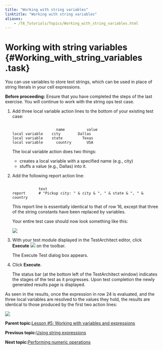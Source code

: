 ```yaml
--- 
title: "Working with string variables"
linktitle: "Working with string variables"
aliases: 
    - /TA_Tutorials/Topics/Working_with_string_variables.html
---
```

# Working with string variables {#Working_with_string_variables .task}

You can use variables to store text strings, which can be used in place of string literals in your cell expressions.

**Before proceeding:** Ensure that you have completed the steps of the last exercise. You will continue to work with the string ops test case.

1.  Add three local variable action lines to the bottom of your existing test case:

    ```
    
                        name          value
    local variable	  city	      Dallas                    
    local variable	  state         Texas                    
    local variable      country       USA              
    ```

    The local variable action does two things:

    -   creates a local variable with a specified name \(e.g., city\)
    -   stuffs a value \(e.g., Dallas\) into it.
2.  Add the following report action line:

    ```
    
                text
    report      # "Pickup city: " & city & ", " & state & ", " & country                  
    ```

    This report line is essentially identical to that of row 16, except that three of the string constants have been replaced by variables.

    Your entire test case should now look something like this:

    ![](../Images/tut.Vars_and_Exps.Strings.Test.full.png)

3.  With your test module displayed in the TestArchitect editor, click **Execute** ![](../../reuse/../TA_Tutorials/Images/btn.TAC_toolbar.Execute.png) on the toolbar.

    The Execute Test dialog box appears.

4.  Click **Execute**.

    The status bar \(at the bottom left of the TestArchitect window\) indicates the stages of the test as it progresses. Upon test completion the newly generated results page is displayed.


As seen in the results, once the expression in row 24 is evaluated, and the three local variables are resolved to the values they hold, the results are identical to those produced by the first two action lines:

![](../Images/tut.Vars_and_Exps.Strings.TestFull_Results.png)

**Parent topic:**[Lesson \#5: Working with variables and expressions](../../TA_Tutorials/Topics/Tutorial_Working_with_variables_and_expressions.html)

**Previous topic:**[Using string expressions](../../TA_Tutorials/Topics/Using_string_expressions.html)

**Next topic:**[Performing numeric operations](../../TA_Tutorials/Topics/Performing_numeric_operations.html)

